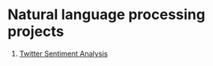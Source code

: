 # Natural language processing projects

1. [Twitter Sentiment Analysis](https://www.kaggle.com/datasets/jp797498e/twitter-entity-sentiment-analysis)
